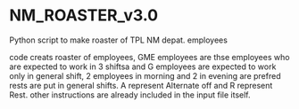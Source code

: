 # NM_ROASTER_v3.0
Python script to make roaster of TPL NM depat. employees

code creats roaster of employees, GME employees are thse employees who are expected to work in 3 shiftsa and G employees are expected to work only in general shift, 2 employees in morning and 2 in evening are prefred rests are put in general shifts. A represent Alternate off and R represent Rest. other instructions are already included in the input file itself.
